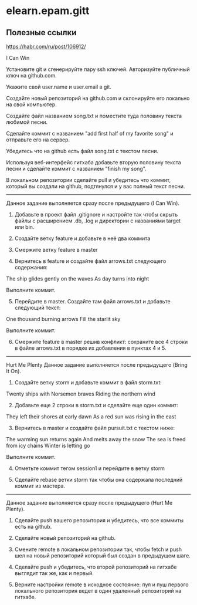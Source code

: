 # elearn.epam.gitt

## Полезные ссылки

https://habr.com/ru/post/106912/


I Can Win 

Установите git и сгенерируйте пару ssh ключей. Авторизуйте публичный ключ на github.com.

Укажите свой user.name и user.email в git.

Создайте новый репозиторий на github.com и склонируйте его локально на свой компьютер.

Создайте файл названием song.txt и поместите туда половину текста любимой песни.

Сделайте коммит с названием "add first half of my favorite song" и отправьте его на сервер.

Убедитесь что на github есть файл song.txt с текстом песни.

Используя веб-интерфейс гитхаба добавьте вторую половину текста песни и сделайте коммит с названием "finish my song".

В локальном репозитории сделайте pull и убедитесь что коммит, который вы создали на github, подтянулся и у вас полный текст песни.

--------

Данное задание выполняется сразу после предыдущего (I Can Win).

1. Добавьте в проект файл .gitignore и настройте так чтобы скрыть файлы с расширением .db, .log и директории с названиями target или bin.

2. Создайте ветку feature и добавьте в неё два коммита

3. Смержите ветку feature в master

4. Вернитесь в feature и создайте файл arrows.txt cледующего содержания:

The ship glides gently on the waves
As day turns into night

Выполните коммит.

5. Перейдите в master. Создайте там файл arrows.txt и добавьте следующий текст:

One thousand burning arrows
Fill the starlit sky

Выполните коммит.

6. Смержите feature в master решив конфликт: сохраните все 4 строки в файле arrows.txt в порядке их добавления в пунктах 4 и 5.

---------

Hurt Me Plenty 
Данное задание выполняется после предыдущего (Bring It On).

1. Создайте ветку storm и добавьте коммит в файл storm.txt:

Twenty ships with Norsemen braves
Riding the northern wind

2. Добавьте еще 2 строки в storm.txt и сделайте еще один коммит:

They left their shores at early dawn
As a red sun was rising in the east

3. Вернитесь в master и создайте файл pursuit.txt с текстом ниже:

The warming sun returns again
And melts away the snow
The sea is freed from icy chains
Winter is letting go

Выполните коммит.

4. Отметьте коммит тегом session1 и перейдите в ветку storm

5. Сделайте rebase ветки storm так чтобы она содержала последний коммит из мастера.

---------

Данное задание выполняется сразу после предыдущего (Hurt Me Plenty).

1. Сделайте push вашего репозитория и убедитесь, что все коммиты есть на github.

2. Сделайте новый репозиторий на github.

3. Смените remote в локальном репозитории так, чтобы fetch и push шел на новый репозиторий который был создан в предыдущем шаге.

4. Сделайте push и убедитесь, что второй репозиторий на гитхабе выглядит так же, как и первый.

5. Верните настройки remote в исходное состояние: пул и пуш первого локального репозитория ведет в один удаленный репозиторий на гитхабе.